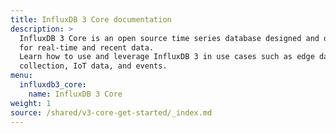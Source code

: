 ```yaml
---
title: InfluxDB 3 Core documentation 
description: >
  InfluxDB 3 Core is an open source time series database designed and optimized
  for real-time and recent data.
  Learn how to use and leverage InfluxDB 3 in use cases such as edge data
  collection, IoT data, and events.
menu:
  influxdb3_core:
    name: InfluxDB 3 Core
weight: 1
source: /shared/v3-core-get-started/_index.md
---
```


<!-- 
The content of this page is at /shared/v3-core-get-started/_index.md
-->